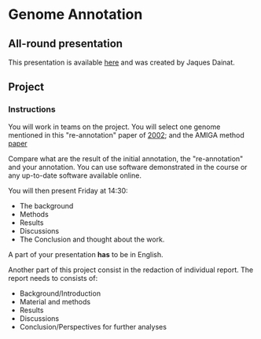 # Genome Annotation

## All-round presentation

This presentation is available [here](https://raw.githubusercontent.com/SGBC/course/master/docs/nbis_annotation/slides/Structural_annotation_general.pdf) and was created by Jaques Dainat.

## Project

### Instructions

You will work in teams on the project.
You will select one genome mentioned in this "re-annotation" paper of [2002](https://bmcbioinformatics.biomedcentral.com/articles/10.1186/1471-2105-3-5); and the AMIGA method [paper](https://academic.oup.com/nar/article/31/13/3723/2904212?login=true)

Compare what are the result of the initial annotation, the "re-annotation" and your annotation.
You can use software demonstrated in the course or any up-to-date software available online.

You will then present Friday at 14:30:

* The background
* Methods
* Results 
* Discussions
* The Conclusion and thought about the work.

A part of your presentation **has** to be in English.

Another part of this project consist in the redaction of individual report.
The report needs to consists of:

* Background/Introduction
* Material and methods
* Results
* Discussions
* Conclusion/Perspectives for further analyses